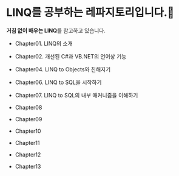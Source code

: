 # LINQ를 공부하는 레파지토리입니다.👑
**거침 없이 배우는 LINQ**를 참고하고 있습니다.
- Chapter01. LINQ의 소개

- Chapter02. 개선된 C#과 VB.NET의 언어상 기능

- Chapter04. LINQ to Objects와 친해지기

- Chapter06. LINQ to SQL을 시작하기

- Chapter07. LINQ to SQL의 내부 매커니즘을 이해하기

- Chapter08

- Chapter09

- Chapter10

- Chapter11

- Chapter12

- Chapter13
